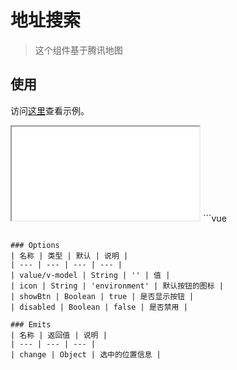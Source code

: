 <!--
 * @Description: 
 * @Autor: weiwei
 * @Date: 2021-06-24 08:36:53
 * @LastEditTime: 2021-06-24 16:45:16
 * @LastEditors: weiwei
-->
# 地址搜索
> 这个组件基于腾讯地图

## 使用
访问<a href="/addressSearch">这里</a>查看示例。
<iframe src="/addressSearch"></iframe>
```vue
<template>
  <div>
    <address-search @change="handleChange"></address-search>
  </div>
</template>

<script>
import { AddressSearch } from '@handday/components'
export default {
  name: 'AddressSearchs',
  components: {
    AddressSearch
  },
  methods: {
    handleChange(position) {
      console.log(position)
    }
  }
}
</script>

```

### Options
| 名称 | 类型 | 默认 | 说明 |
| --- | --- | --- | --- |
| value/v-model | String | '' | 值 |
| icon | String | 'environment' | 默认按钮的图标 |
| showBtn | Boolean | true | 是否显示按钮 |
| disabled | Boolean | false | 是否禁用 |

### Emits
| 名称 | 返回值 | 说明 |
| --- | --- | --- |
| change | Object | 选中的位置信息 |
